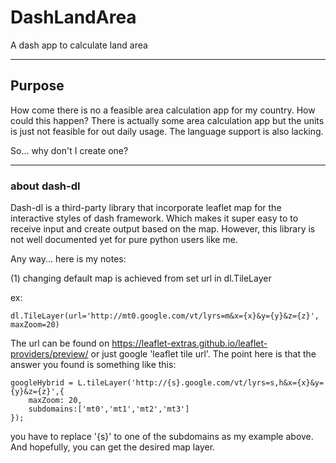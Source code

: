 # DashLandArea

A dash app to calculate land area

---
## Purpose

How come there is no a feasible area calculation app for my country. How could this happen? 
There is actually some area calculation app but the units is just not feasible for out daily usage.
The language support is also lacking.

So... why don't I create one?


---
### about dash-dl

Dash-dl is a third-party library that incorporate leaflet map for 
the interactive styles of dash framework. Which makes it super easy to to receive input and
 create output based on the map. However, this library is not well documented yet for pure
  python users like me. 

Any way... here is my notes:

(1) changing default map is achieved from set url in dl.TileLayer

ex: 
```
dl.TileLayer(url='http://mt0.google.com/vt/lyrs=m&x={x}&y={y}&z={z}', maxZoom=20)
```
The url can be found on  https://leaflet-extras.github.io/leaflet-providers/preview/ or just google 'leaflet tile url'.
The point here is that the answer you found is something like this:
```
googleHybrid = L.tileLayer('http://{s}.google.com/vt/lyrs=s,h&x={x}&y={y}&z={z}',{
    maxZoom: 20,
    subdomains:['mt0','mt1','mt2','mt3']
});
```
you have to replace '{s}' to one of the subdomains as my example above. And hopefully, you can get the desired map layer. 